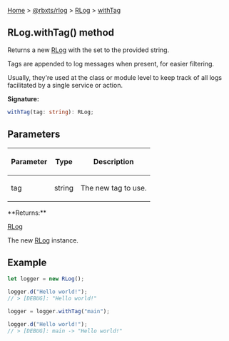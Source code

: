 [Home](./index.md) &gt; [@rbxts/rlog](./rlog.md) &gt; [RLog](./rlog.rlog.md) &gt; [withTag](./rlog.rlog.withtag.md)

## RLog.withTag() method

Returns a new [RLog](./rlog.rlog.md) with the set to the provided string.

Tags are appended to log messages when present, for easier filtering.

Usually, they're used at the class or module level to keep track of all logs facilitated by a single service or action.

**Signature:**

```typescript
withTag(tag: string): RLog;
```

## Parameters

<table><thead><tr><th>

Parameter

</th><th>

Type

</th><th>

Description

</th></tr></thead>
<tbody><tr><td>

tag

</td><td>

string

</td><td>

The new tag to use.

</td></tr>
</tbody></table>
**Returns:**

[RLog](./rlog.rlog.md)

The new [RLog](./rlog.rlog.md) instance.

## Example

```ts
let logger = new RLog();

logger.d("Hello world!");
// > [DEBUG]: "Hello world!"

logger = logger.withTag("main");

logger.d("Hello world!");
// > [DEBUG]: main -> "Hello world!"
```
